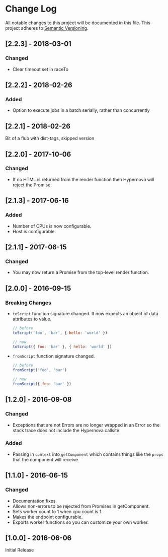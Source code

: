 # Change Log

All notable changes to this project will be documented in this file.
This project adheres to [Semantic Versioning](http://semver.org/).

## [2.2.3] - 2018-03-01

### Changed

- Clear timeout set in raceTo

## [2.2.2] - 2018-02-26

### Added

- Option to execute jobs in a batch serially, rather than concurrently

## [2.2.1] - 2018-02-26

Bit of a flub with dist-tags, skipped version

## [2.2.0] - 2017-10-06

### Changed

- If no HTML is returned from the render function then Hypernova will reject the Promise.

## [2.1.3] - 2017-06-16

### Added

- Number of CPUs is now configurable.
- Host is configurable.


## [2.1.1] - 2017-06-15

### Changed

- You may now return a Promise from the top-level render function.


## [2.0.0] - 2016-09-15

### Breaking Changes

- `toScript` function signature changed. It now expects an object of data attributes to value.

  ```js
  // before
  toScript('foo', 'bar', { hello: 'world' })

  // now
  toScript({ foo: 'bar' }, { hello: 'world' })
  ```

- `fromScript` function signature changed.

  ```js
  // before
  fromScript('foo', 'bar')

  // now
  fromScript({ foo: 'bar' })
  ```

## [1.2.0] - 2016-09-08

### Changed

- Exceptions that are not Errors are no longer wrapped in an Error so the stack trace does not
  include the Hypernova callsite.

### Added

- Passing in `context` into `getComponent` which contains things like the `props` that the
  component will receive.

## [1.1.0] - 2016-06-15

### Changed

- Documentation fixes.
- Allows non-errors to be rejected from Promises in getComponent.
- Sets worker count to 1 when cpu count is 1.
- Makes the endpoint configurable.
- Exports worker functions so you can customize your own worker.

## [1.0.0] - 2016-06-06

Initial Release
